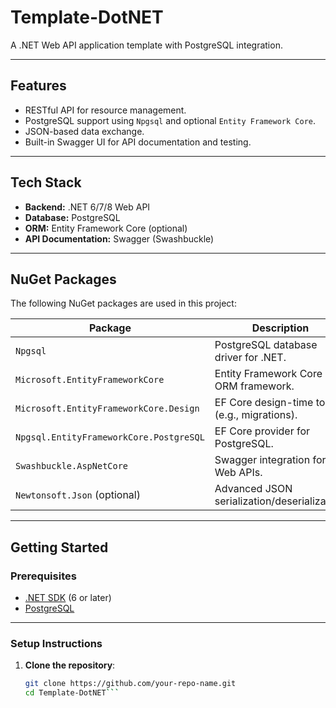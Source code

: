 # Template-DotNET

A .NET Web API application template with PostgreSQL integration.

---

## Features

- RESTful API for resource management.
- PostgreSQL support using `Npgsql` and optional `Entity Framework Core`.
- JSON-based data exchange.
- Built-in Swagger UI for API documentation and testing.

---

## Tech Stack

- **Backend:** .NET 6/7/8 Web API
- **Database:** PostgreSQL
- **ORM:** Entity Framework Core (optional)
- **API Documentation:** Swagger (Swashbuckle)

---

## NuGet Packages

The following NuGet packages are used in this project:

| Package                                   | Description                                         |
|-------------------------------------------|-----------------------------------------------------|
| `Npgsql`                                  | PostgreSQL database driver for .NET.               |
| `Microsoft.EntityFrameworkCore`           | Entity Framework Core ORM framework.               |
| `Microsoft.EntityFrameworkCore.Design`    | EF Core design-time tools (e.g., migrations).      |
| `Npgsql.EntityFrameworkCore.PostgreSQL`   | EF Core provider for PostgreSQL.                   |
| `Swashbuckle.AspNetCore`                  | Swagger integration for Web APIs.                  |
| `Newtonsoft.Json` (optional)              | Advanced JSON serialization/deserialization.       |

---

## Getting Started

### Prerequisites

- [.NET SDK](https://dotnet.microsoft.com/download) (6 or later)
- [PostgreSQL](https://www.postgresql.org/download)

---

### Setup Instructions

1. **Clone the repository**:
   ```bash
   git clone https://github.com/your-repo-name.git
   cd Template-DotNET```

